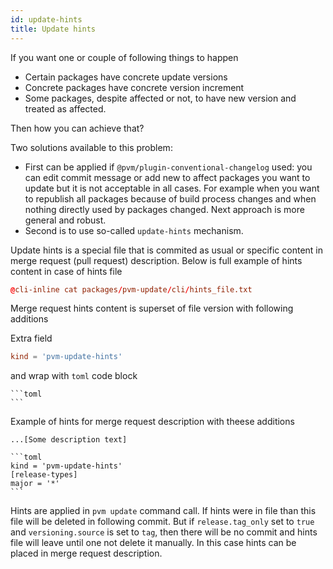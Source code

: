 ```yaml
---
id: update-hints
title: Update hints
---
```


If you want one or couple of following things to happen 
* Certain packages have concrete update versions
* Concrete packages have concrete version increment
* Some packages, despite affected or not, to have new version and treated as affected. 

Then how you can achieve that?

Two solutions available to this problem:
* First can be applied if `@pvm/plugin-conventional-changelog` used: you can edit commit message or add new to affect
packages you want to update but it is not acceptable in all cases. For example when you want to republish all packages
because of build process changes and when nothing directly used by packages changed. Next approach is more general and robust.
* Second is to use so-called `update-hints` mechanism.

Update hints is a special file that is commited as usual or specific content in merge request (pull request) description.
Below is full example of hints content in case of hints file
```toml
@cli-inline cat packages/pvm-update/cli/hints_file.txt
```
Merge request hints content is superset of file version with following additions

Extra field
```toml
kind = 'pvm-update-hints'
```
and wrap with `toml` code block 
````
```toml
```
````

Example of hints for merge request description with theese additions
````
...[Some description text]

```toml
kind = 'pvm-update-hints'
[release-types]
major = '*'
```
````

Hints are applied in `pvm update` command call. If hints were in file than this file will be deleted in following commit.
But if `release.tag_only` set to `true` and `versioning.source` is set to `tag`, then there will be no commit and hints file will
leave until one not delete it manually. In this case hints can be placed in merge request description.
